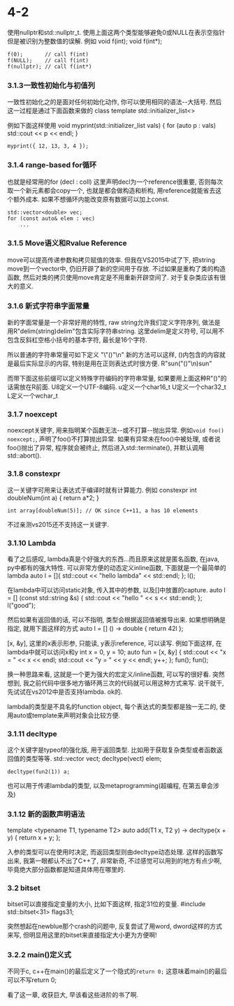 # 4-2

使用nullptr和std::nullptr_t.
使用上面这两个类型能够避免0或NULL在表示空指针但是被识别为整数值的误解. 例如
	void f(int);
	void f(int*);
	
	f(0);		// call f(int)
	f(NULL);	// call f(int)
	f(nullptr);	// call f(int*)

### 3.1.3一致性初始化与初值列 ###

一致性初始化之的是面对任何初始化动作, 你可以使用相同的语法--大括号.
然后这一过程是通过下面函数来做的
class template std::initializer_list<>

例如下面这样使用
	void myprint(std::initializer_list<int> vals)
	{
		for (auto p : vals)
			std::cout << p << endl;
	}
	
	myprint({ 12, 13, 3, 4 });

### 3.1.4 range-based for循环 ###

也就是经常用的for (decl : coll)
这里声明decl为一个reference很重要, 否则每次取一个新元素都会copy一个, 也就是都会做构造和析构, 用reference就能省去这个额外成本. 如果不想循环内能改变原有数据可以加上const.

	std::vector<double> vec;
	for (const auto& elem : vec)
		...

### 3.1.5 Move语义和Rvalue Reference ###

move可以提高传递参数和拷贝赋值的效率.
但我在VS2015中试了下, 把string move到一个vector中, 仍旧开辟了新的空间用于存放.
不过如果是重构了类的构造函数, 然后对类的拷贝使用move肯定是不用重新开辟空间了.
对于复杂类应该有很大的意义.

### 3.1.6 新式字符串字面常量 ###

新的字面常量是一个非常好用的特性, raw string允许我们定义字符序列, 做法是
用R"delim(string)delim"包含实际字符串string.
这里delim是定义符号, 可以用不包含反斜杠空格小括号的基本字符, 最长是16个字符.

所以普通的字符串常量可如下定义
	"\\\"()\"\\n"
新的方法可以这样, ()内包含的内容就是最后实际显示的内容, 特别是用在正则表达式时很方便.
	R"sun(\"()"\n)sun"

而带下面这些前缀可以定义特殊字符编码的字符串常量, 如果要用上面这种R"()"的话需放在R前面.
	U8定义一个UTF-8编码.
	u定义一个char16_t
	U定义一个char32_t
	L定义一个wchar_t

### 3.1.7 noexcept ###

noexcept关键字, 用来指明某个函数无法--或不打算--抛出异常.
例如`void foo() noexcept;`, 声明了foo()不打算抛出异常. 如果有异常未在foo()中被处理, 或者说foo()抛出了异常, 程序就会被终止, 然后进入std::terminate(), 并默认调用std::abort().

### 3.1.8 constexpr ###

这一关键字可用来让表达式于编译时就有计算能力. 例如
	constexpr int doubleNum(int a)
	{
		return a*2;
	}

	int array[doubleNum(5)]; // OK since C++11, a has 10 elememts

不过亲测vs2015还不支持这一关键字.

### 3.1.10 Lambda ###

看了之后感叹, lambda真是个好强大的东西...而且原来这就是匿名函数, 在java, py中都有的强大特性.
可以非常方便的动态定义inline函数, 下面就是一个最简单的lambda
	auto l = []{ std::cout << "hello lambda" << std::endl; };
	l();

在lambda中可以访问static对象, 传入其中的参数, 以及[]中放置的capture.
	auto l = [] (const std::string &s) {
			 		std::cout << "hello " << s << std::endl; 
				};
	l("good");

然后如果有返回值的话, 可以不指明, 类型会根据返回值被推导出来.
如果想明确是指定, 就用下面这样的方式
	auto l = [] () -> double {
					return 42l
				};

[x, &y], 这里的x表示形参, 只能读, y表示reference, 可以读写.
例如下面这样, 在lambda中就可以访问x和y
	int x = 0, y = 10;
	auto fun = [x, &y] {
		std::cout << "x = " << x << endl;
		std::cout << "y = " << y << endl;
		y++;
	};
	fun();
	fun();

换一种思路来看, 这就是一个更为强大的宏定义/inline函数, 可以写的很好看.
突然想到, 我之前代码中很多地方循环两三次的代码就可以用这种方式来写.
说干就干, 先试试在vs2012中是否支持lambda. ok的.

lambda的类型是不具名的function object, 每个表达式的类型都是独一无二的, 使用auto或template来声明对象会比较方便.

### 3.1.11 decltype ###

这个关键字是typeof的强化版, 用于返回类型. 比如用于获取复杂类型或者函数返回值的类型等等.
	std::vector<int> vect;
	decltype(vect) elem;

	decltype(fun2(1)) a;

也可以用于传递lambda的类型, 以及metaprogramming(超编程, 在第五章会涉及)

### 3.1.12 新的函数声明语法 ###

template <typename T1, typename T2>
auto add(T1 x, T2 y) -> decltype(x + y) {
	return x + y;
};

入参的类型可以在使用时决定, 而返回类型则由decltype动态处理.
这样的函数写出来, 我第一眼都认不出了C++了, 非常新奇, 不过感觉可以用到的地方有点少啊, 毕竟绝大部分函数都是知道具体用在哪里的.

### 3.2 bitset ###

bitset可以直接指定变量的大小, 比如下面这样, 指定31位的变量.
#include <bitset>
std::bitset<31> flags31;

突然想起在newblue那个crash的问题中, 反复尝试了用word, dword这样的方式来写, 但明显用这里的bitset来直接指定大小更为方便啊!

### 3.2.2 main()定义式 ###

不同于c, c++在main()的最后定义了一个隐式的`return 0;`
这意味着main()的最后可以不写return 0;


看了这一章, 收获巨大, 早该看这些进阶的书了啊.